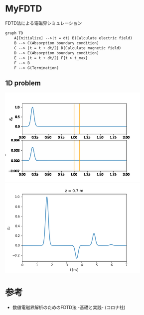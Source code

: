 # MyFDTD
FDTD法による電磁界シミュレーション

```mermaid
graph TD
    A[Initialize] -->|t = dt| B(Calculate electric field)
    B --> C(Absorption boundary condition)
    C --> |t = t + dt/2| D(Calculate magnetic field)
    D --> E(Absorption boundary condition)
    E --> |t = t + dt/2| F{t > t_max}
    F --> B
    F --> G(Termination)
```

## 1D problem
![](img/1D.gif)
![](img/1D-time-domain.png)

# 参考
- 数値電磁界解析のためのFDTD法 -基礎と実践- (コロナ社)